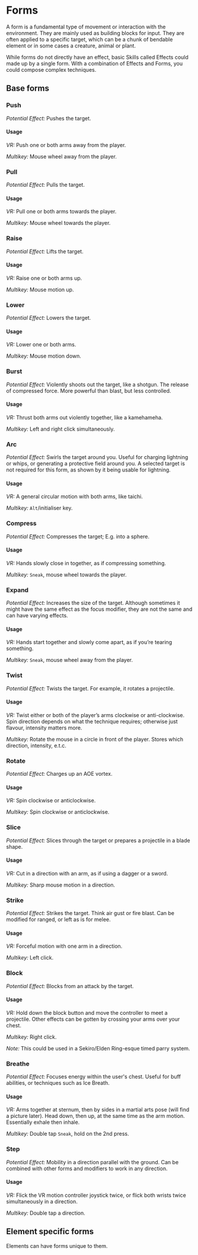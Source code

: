 # Forms

A form is a fundamental type of movement or interaction with the environment.
They are mainly used as building blocks for input.
They are often applied to a specific target,
which can be a chunk of bendable element
or in some cases a creature, animal or plant.

While forms do not directly have an effect, basic Skills called Effects could made up by a single form.
With a combination of Effects and Forms, you could compose
complex techniques.

## Base forms

### Push

*Potential Effect:* Pushes the target.

#### Usage
*VR:* Push one or both arms away from the player.

*Multikey:* Mouse wheel away from the player.

### Pull

*Potential Effect:* Pulls the target.

#### Usage
*VR:* Pull one or both arms towards the player.

*Multikey:* Mouse wheel towards the player.

### Raise
*Potential Effect:* Lifts the target.

#### Usage
*VR:* Raise one or both arms up.

*Multikey:* Mouse motion up.

### Lower
*Potential Effect:* Lowers the target.

#### Usage
*VR:* Lower one or both arms.

*Multikey:* Mouse motion down.

### Burst

*Potential Effect:* Violently shoots out the target, like a shotgun. The release of compressed force. More powerful than blast, but less controlled.

#### Usage
*VR:* Thrust both arms out violently together, like a kamehameha.

*Multikey:* Left and right click simultaneously.

### Arc

*Potential Effect:* Swirls the target around you. Useful for charging lightning or whips, or generating a protective field around you. A selected target is not required for this form, as shown by it being usable for lightning.

#### Usage
*VR:* A general circular motion with both arms, like taichi.

*Multikey:* `Alt`/initialiser key.

### Compress

*Potential Effect:* Compresses the target; E.g. into a sphere.

#### Usage
*VR:* Hands slowly close in together, as if compressing something.

*Multikey:* `Sneak`, mouse wheel towards the player.

### Expand

*Potential Effect:* Increases the size of the target. Although sometimes it might have the same effect as the focus modifier, they are not the same and can have varying effects.

#### Usage
*VR:* Hands start together and slowly come apart, as if you’re tearing something.

*Multikey:* `Sneak`, mouse wheel away from the player.


### Twist

*Potential Effect:* Twists the target. For example, it rotates a projectile.

#### Usage
*VR:* Twist either or both of the player’s arms clockwise or anti-clockwise. 
Spin direction depends on what the technique requires; otherwise just flavour, 
intensity matters more.

*Multikey:* Rotate the mouse in a circle in front of the player. Stores which direction,
intensity, e.t.c.

### Rotate

*Potential Effect:* Charges up an AOE vortex.

#### Usage
*VR:* Spin clockwise or anticlockwise.

*Multikey:* Spin clockwise or anticlockwise.


### Slice

*Potential Effect:* Slices through the target or prepares a projectile
in a blade shape.

#### Usage
*VR:* Cut in a direction with an arm, as if using a dagger or a sword.

*Multikey:* Sharp mouse motion in a direction.

### Strike

*Potential Effect:* Strikes the target. Think air gust or fire blast. Can be modified for ranged, or left as is for melee.

#### Usage
*VR:* Forceful motion with one arm in a direction.

*Multikey:* Left click.

### Block

*Potential Effect:* Blocks from an attack by the target.

#### Usage
*VR:* Hold down the block button and move the controller to meet a projectile. 
Other effects can be gotten by crossing your arms over your chest.

*Multikey:* Right click.

*Note:* This could be used in a Sekiro/Elden Ring-esque timed parry system.

### Breathe

*Potential Effect:* Focuses energy within the user's chest. Useful for buff abilities, or techniques
such as Ice Breath.

#### Usage
*VR:* Arms together at sternum, then by sides in a martial arts pose (will find a picture later). 
Head down, then up, at the same time as the arm motion. Essentially exhale then inhale.

*Multikey:* Double tap `Sneak`, hold on the 2nd press.

### Step
*Potential Effect:* Mobility in a direction parallel with the ground. 
Can be combined with other forms and modifiers to work in any direction.

#### Usage
*VR:* Flick the VR motion controller joystick twice, or flick both wrists twice simultaneously in a direction.

*Multikey:* Double tap a direction.


## Element specific forms

Elements can have forms unique to them.
